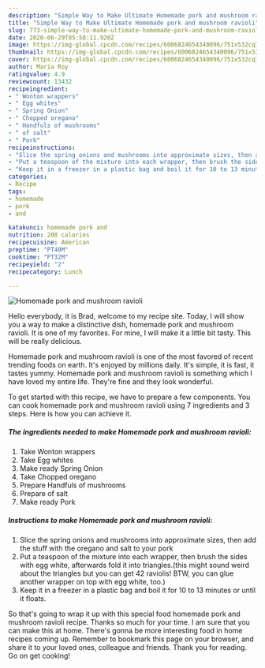```yaml
---
description: "Simple Way to Make Ultimate Homemade pork and mushroom ravioli"
title: "Simple Way to Make Ultimate Homemade pork and mushroom ravioli"
slug: 773-simple-way-to-make-ultimate-homemade-pork-and-mushroom-ravioli
date: 2020-06-29T05:58:11.920Z
image: https://img-global.cpcdn.com/recipes/6006824654340096/751x532cq70/homemade-pork-and-mushroom-ravioli-recipe-main-photo.jpg
thumbnail: https://img-global.cpcdn.com/recipes/6006824654340096/751x532cq70/homemade-pork-and-mushroom-ravioli-recipe-main-photo.jpg
cover: https://img-global.cpcdn.com/recipes/6006824654340096/751x532cq70/homemade-pork-and-mushroom-ravioli-recipe-main-photo.jpg
author: Maria Roy
ratingvalue: 4.9
reviewcount: 13432
recipeingredient:
- " Wonton wrappers"
- " Egg whites"
- " Spring Onion"
- " Chopped oregano"
- " Handfuls of mushrooms"
- " of salt"
- " Pork"
recipeinstructions:
- "Slice the spring onions and mushrooms into approximate sizes, then add the stuff with the oregano and salt to your pork"
- "Put a teaspoon of the mixture into each wrapper, then brush the sides with egg white, afterwards fold it into triangles.(this might sound weird about the triangles but you can get 42 raviolis! BTW, you can glue another wrapper on top with egg white, too.)"
- "Keep it in a freezer in a plastic bag and boil it for 10 to 13 minutes or until it floats."
categories:
- Recipe
tags:
- homemade
- pork
- and

katakunci: homemade pork and 
nutrition: 208 calories
recipecuisine: American
preptime: "PT40M"
cooktime: "PT32M"
recipeyield: "2"
recipecategory: Lunch

---
```



![Homemade pork and mushroom ravioli](https://img-global.cpcdn.com/recipes/6006824654340096/751x532cq70/homemade-pork-and-mushroom-ravioli-recipe-main-photo.jpg)

Hello everybody, it is Brad, welcome to my recipe site. Today, I will show you a way to make a distinctive dish, homemade pork and mushroom ravioli. It is one of my favorites. For mine, I will make it a little bit tasty. This will be really delicious.

Homemade pork and mushroom ravioli is one of the most favored of recent trending foods on earth. It's enjoyed by millions daily. It's simple, it is fast, it tastes yummy. Homemade pork and mushroom ravioli is something which I have loved my entire life. They're fine and they look wonderful.




To get started with this recipe, we have to prepare a few components. You can cook homemade pork and mushroom ravioli using 7 ingredients and 3 steps. Here is how you can achieve it.

<!--inarticleads1-->

##### The ingredients needed to make Homemade pork and mushroom ravioli:

1. Take  Wonton wrappers
1. Take  Egg whites
1. Make ready  Spring Onion
1. Take  Chopped oregano
1. Prepare  Handfuls of mushrooms
1. Prepare  of salt
1. Make ready  Pork




<!--inarticleads2-->

##### Instructions to make Homemade pork and mushroom ravioli:

1. Slice the spring onions and mushrooms into approximate sizes, then add the stuff with the oregano and salt to your pork
1. Put a teaspoon of the mixture into each wrapper, then brush the sides with egg white, afterwards fold it into triangles.(this might sound weird about the triangles but you can get 42 raviolis! BTW, you can glue another wrapper on top with egg white, too.)
1. Keep it in a freezer in a plastic bag and boil it for 10 to 13 minutes or until it floats.




So that's going to wrap it up with this special food homemade pork and mushroom ravioli recipe. Thanks so much for your time. I am sure that you can make this at home. There's gonna be more interesting food in home recipes coming up. Remember to bookmark this page on your browser, and share it to your loved ones, colleague and friends. Thank you for reading. Go on get cooking!
